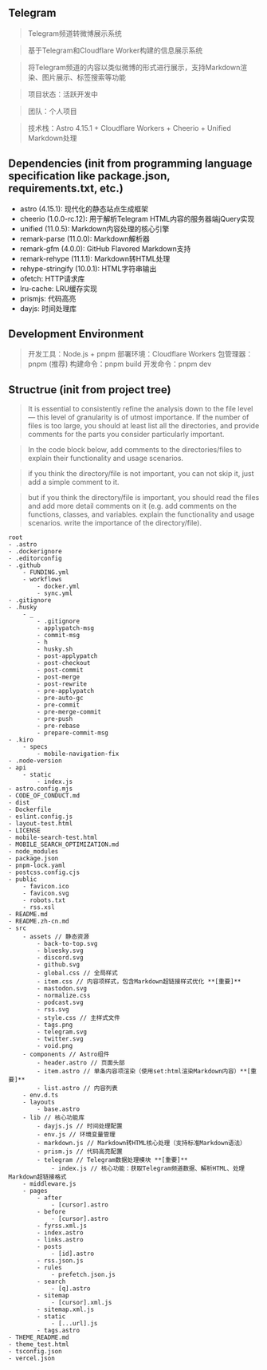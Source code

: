## Telegram

> Telegram频道转微博展示系统

> 基于Telegram和Cloudflare Worker构建的信息展示系统

> 将Telegram频道的内容以类似微博的形式进行展示，支持Markdown渲染、图片展示、标签搜索等功能

> 项目状态：活跃开发中

> 团队：个人项目

> 技术栈：Astro 4.15.1 + Cloudflare Workers + Cheerio + Unified Markdown处理



## Dependencies (init from programming language specification like package.json, requirements.txt, etc.)

* astro (4.15.1): 现代化的静态站点生成框架
* cheerio (1.0.0-rc.12): 用于解析Telegram HTML内容的服务器端jQuery实现
* unified (11.0.5): Markdown内容处理的核心引擎
* remark-parse (11.0.0): Markdown解析器
* remark-gfm (4.0.0): GitHub Flavored Markdown支持
* remark-rehype (11.1.1): Markdown转HTML处理
* rehype-stringify (10.0.1): HTML字符串输出
* ofetch: HTTP请求库
* lru-cache: LRU缓存实现
* prismjs:  代码高亮
* dayjs: 时间处理库


## Development Environment

> 开发工具：Node.js + pnpm
> 部署环境：Cloudflare Workers
> 包管理器：pnpm (推荐)
> 构建命令：pnpm build
> 开发命令：pnpm dev


## Structrue (init from project tree)

> It is essential to consistently refine the analysis down to the file level — this level of granularity is of utmost importance.
> If the number of files is too large, you should at least list all the directories, and provide comments for the parts you consider particularly important.

> In the code block below, add comments to the directories/files to explain their functionality and usage scenarios.

> if you think the directory/file is not important, you can not skip it, just add a simple comment to it.

> but if you think the directory/file is important, you should read the files and add more detail comments on it (e.g. add comments on the functions, classes, and variables. explain the functionality and usage scenarios. write the importance of the directory/file).
```
root
- .astro
- .dockerignore
- .editorconfig
- .github
    - FUNDING.yml
    - workflows
        - docker.yml
        - sync.yml
- .gitignore
- .husky
    - _
        - .gitignore
        - applypatch-msg
        - commit-msg
        - h
        - husky.sh
        - post-applypatch
        - post-checkout
        - post-commit
        - post-merge
        - post-rewrite
        - pre-applypatch
        - pre-auto-gc
        - pre-commit
        - pre-merge-commit
        - pre-push
        - pre-rebase
        - prepare-commit-msg
- .kiro
    - specs
        - mobile-navigation-fix
- .node-version
- api
    - static
        - index.js
- astro.config.mjs
- CODE_OF_CONDUCT.md
- dist
- Dockerfile
- eslint.config.js
- layout-test.html
- LICENSE
- mobile-search-test.html
- MOBILE_SEARCH_OPTIMIZATION.md
- node_modules
- package.json
- pnpm-lock.yaml
- postcss.config.cjs
- public
    - favicon.ico
    - favicon.svg
    - robots.txt
    - rss.xsl
- README.md
- README.zh-cn.md
- src
    - assets // 静态资源
        - back-to-top.svg
        - bluesky.svg
        - discord.svg
        - github.svg
        - global.css // 全局样式
        - item.css // 内容项样式，包含Markdown超链接样式优化 **[重要]**
        - mastodon.svg
        - normalize.css
        - podcast.svg
        - rss.svg
        - style.css // 主样式文件
        - tags.png
        - telegram.svg
        - twitter.svg
        - void.png
    - components // Astro组件
        - header.astro // 页面头部
        - item.astro // 单条内容项渲染（使用set:html渲染Markdown内容）**[重要]**
        - list.astro // 内容列表
    - env.d.ts
    - layouts
        - base.astro
    - lib // 核心功能库
        - dayjs.js // 时间处理配置
        - env.js // 环境变量管理
        - markdown.js // Markdown转HTML核心处理（支持标准Markdown语法）
        - prism.js // 代码高亮配置
        - telegram // Telegram数据处理模块 **[重要]**
            - index.js // 核心功能：获取Telegram频道数据、解析HTML、处理Markdown超链接格式
    - middleware.js
    - pages
        - after
            - [cursor].astro
        - before
            - [cursor].astro
        - fyrss.xml.js
        - index.astro
        - links.astro
        - posts
            - [id].astro
        - rss.json.js
        - rules
            - prefetch.json.js
        - search
            - [q].astro
        - sitemap
            - [cursor].xml.js
        - sitemap.xml.js
        - static
            - [...url].js
        - tags.astro
- THEME_README.md
- theme_test.html
- tsconfig.json
- vercel.json
```

